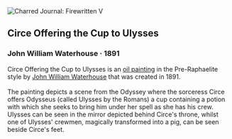 <div class="artwork-of-the-day">
  <div class="container">
    <div class="img-wrapper">
      <img
        src="https://uploads8.wikiart.org/00129/images/john-william-waterhouse/circe-offering-the-cup-to-ulysses.jpg!Large.jpg"
        alt="Charred Journal: Firewritten V" />
    </div>
    <div class="artwork-detail">
      <div class="artwork-origin"> 
        <h2 class="artwork-name">Circe Offering the Cup to Ulysses</h2>
        <h3 class="artist">
          John William Waterhouse
                    ·  1891
        </h3>
      </div>
      <p class="description">
        <span class="artwork-description-text ng-binding" ng-bind-html="viewModel.ArtworkOfTheDay.Description | unsafe">Circe Offering the Cup to Ulysses is an <a target="_blank" href="/en/paintings-by-media/oil-on-sacking">oil painting</a> in the Pre-Raphaelite style by <a target="_blank" href="/en/john-william-waterhouse">John William Waterhouse</a> that was created in 1891.
<br>
<br>The painting depicts a scene from the Odyssey where the sorceress Circe offers Odysseus (called Ulysses by the Romans) a cup containing a potion with which she seeks to bring him under her spell as she has his crew. Ulysses can be seen in the mirror depicted behind Circe's throne, whilst one of Ulysses' crewmen, magically transformed into a pig, can be seen beside Circe's feet.</span>
                        <div class="text-shadow-container" ng-show="showShadow" style=""></div>
      </p>
    </div>
  </div>

</div>
